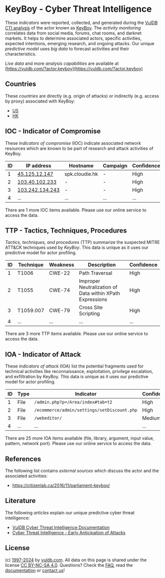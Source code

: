# KeyBoy - Cyber Threat Intelligence

These _indicators_ were reported, collected, and generated during the [VulDB CTI analysis](https://vuldb.com/?kb.cti) of the actor known as [KeyBoy](https://vuldb.com/?actor.keyboy). The _activity monitoring_ correlates data from social media, forums, chat rooms, and darknet markets. It helps to determine associated actors, specific activities, expected intentions, emerging research, and ongoing attacks. Our unique _predictive model_ uses _big data_ to forecast activities and their characteristics.

_Live data_ and more _analysis capabilities_ are available at [https://vuldb.com/?actor.keyboy](https://vuldb.com/?actor.keyboy)

## Countries

These _countries_ are directly (e.g. origin of attacks) or indirectly (e.g. access by proxy) associated with KeyBoy:

* [US](https://vuldb.com/?country.us)
* [HK](https://vuldb.com/?country.hk)

## IOC - Indicator of Compromise

These _indicators of compromise_ (IOC) indicate associated network resources which are known to be part of research and attack activities of KeyBoy.

ID | IP address | Hostname | Campaign | Confidence
-- | ---------- | -------- | -------- | ----------
1 | [45.125.12.147](https://vuldb.com/?ip.45.125.12.147) | spk.cloudie.hk | - | High
2 | [103.40.102.233](https://vuldb.com/?ip.103.40.102.233) | - | - | High
3 | [103.242.134.243](https://vuldb.com/?ip.103.242.134.243) | - | - | High
4 | ... | ... | ... | ...

There are 1 more IOC items available. Please use our online service to access the data.

## TTP - Tactics, Techniques, Procedures

_Tactics, techniques, and procedures_ (TTP) summarize the suspected MITRE ATT&CK techniques used by _KeyBoy_. This data is unique as it uses our predictive model for actor profiling.

ID | Technique | Weakness | Description | Confidence
-- | --------- | -------- | ----------- | ----------
1 | T1006 | CWE-22 | Path Traversal | High
2 | T1055 | CWE-74 | Improper Neutralization of Data within XPath Expressions | High
3 | T1059.007 | CWE-79 | Cross Site Scripting | High
4 | ... | ... | ... | ...

There are 3 more TTP items available. Please use our online service to access the data.

## IOA - Indicator of Attack

These _indicators of attack_ (IOA) list the potential fragments used for technical activities like reconnaissance, exploitation, privilege escalation, and exfiltration by KeyBoy. This data is unique as it uses our predictive model for actor profiling.

ID | Type | Indicator | Confidence
-- | ---- | --------- | ----------
1 | File | `/admin.php?p=/Area/index#tab=t2` | High
2 | File | `/ecommerce/admin/settings/setDiscount.php` | High
3 | File | `/webeditor/` | Medium
4 | ... | ... | ...

There are 25 more IOA items available (file, library, argument, input value, pattern, network port). Please use our online service to access the data.

## References

The following list contains _external sources_ which discuss the actor and the associated activities:

* https://citizenlab.ca/2016/11/parliament-keyboy/

## Literature

The following _articles_ explain our unique predictive cyber threat intelligence:

* [VulDB Cyber Threat Intelligence Documentation](https://vuldb.com/?kb.cti)
* [Cyber Threat Intelligence - Early Anticipation of Attacks](https://www.scip.ch/en/?labs.20201022)

## License

(c) [1997-2024](https://vuldb.com/?kb.changelog) by [vuldb.com](https://vuldb.com/?kb.about). All data on this page is shared under the license [CC BY-NC-SA 4.0](https://creativecommons.org/licenses/by-nc-sa/4.0/). Questions? Check the [FAQ](https://vuldb.com/?kb.faq), read the [documentation](https://vuldb.com/?kb) or [contact us](https://vuldb.com/?contact)!
